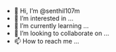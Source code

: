 - 👋 Hi, I’m @senthil107m
- 👀 I’m interested in ...
- 🌱 I’m currently learning ...
- 💞️ I’m looking to collaborate on ...
- 📫 How to reach me ...

<!---
senthil107m/senthil107m is a ✨ special ✨ repository because its `README.md` (this file) appears on your GitHub profile.
You can click the Preview link to take a look at your changes.
--->
